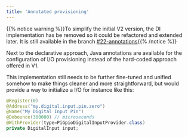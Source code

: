 ```yaml
---
title: 'Annotated provisioning'
---
```


{{% notice warning %}}To simplify the initial V2 version, the DI implementation has be removed so it could be
refactored and extended later. It is still available in the branch
[#22-annotations](https://github.com/Pi4J/pi4j/tree/feature/%2322-annotations){{% /notice %}}

Next to the declarative approach, Java annotations are available for the configuration of I/O provisioning instead 
of the hard-coded approach offered in V1.  

This implementation still needs to be further fine-tuned and unified somehow to make things cleaner and more 
straightforward, but would provide a way to initialize a I/O for instance like this:

```java
@Register(0)
@Address("my.digital.input.pin.zero")
@Name("My Digital Input Pin")
@Debounce(300000) // microseconds
@WithProvider(type=PiGpioDigitalInputProvider.class)
private DigitalInput input;
```